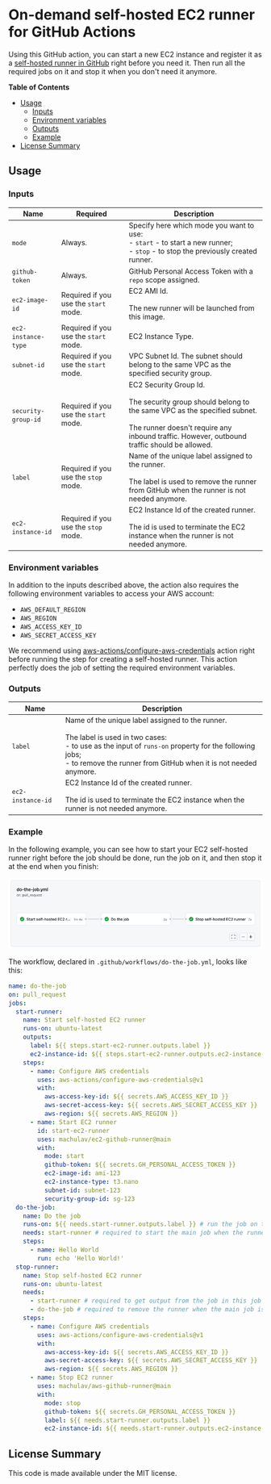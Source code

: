 # On-demand self-hosted EC2 runner for GitHub Actions

Using this GitHub action, you can start a new EC2 instance and register it as a [self-hosted runner in GitHub](<(https://docs.github.com/en/free-pro-team@latest/actions/hosting-your-own-runners)>) right before you need it. Then run all the required jobs on it and stop it when you don't need it anymore.

**Table of Contents**

- [Usage](#usage)
  - [Inputs](#inputs)
  - [Environment variables](#environment-variables)
  - [Outputs](#outputs)
  - [Example](#example)
- [License Summary](#license-summary)

## Usage

### Inputs

| Name                | Required                              | Description                                                                                                                                                                                                     |
| ------------------- | ------------------------------------- | --------------------------------------------------------------------------------------------------------------------------------------------------------------------------------------------------------------- |
| `mode`              | Always.                               | Specify here which mode you want to use:<br>- `start` - to start a new runner;<br>- `stop` - to stop the previously created runner.                                                                             |
| `github-token`      | Always.                               | GitHub Personal Access Token with a `repo` scope assigned.                                                                                                                                                      |
| `ec2-image-id`      | Required if you use the `start` mode. | EC2 AMI Id. <br><br> The new runner will be launched from this image.                                                                                                                                           |
| `ec2-instance-type` | Required if you use the `start` mode. | EC2 Instance Type.                                                                                                                                                                                              |
| `subnet-id`         | Required if you use the `start` mode. | VPC Subnet Id. The subnet should belong to the same VPC as the specified security group.                                                                                                                        |
| `security-group-id` | Required if you use the `start` mode. | EC2 Security Group Id. <br><br> The security group should belong to the same VPC as the specified subnet. <br><br> The runner doesn't require any inbound traffic. However, outbound traffic should be allowed. |
| `label`             | Required if you use the `stop` mode.  | Name of the unique label assigned to the runner. <br><br> The label is used to remove the runner from GitHub when the runner is not needed anymore.                                                             |
| `ec2-instance-id`   | Required if you use the `stop` mode.  | EC2 Instance Id of the created runner. <br><br> The id is used to terminate the EC2 instance when the runner is not needed anymore.                                                                             |

### Environment variables

In addition to the inputs described above, the action also requires the following environment variables to access your AWS account:

- `AWS_DEFAULT_REGION`
- `AWS_REGION`
- `AWS_ACCESS_KEY_ID`
- `AWS_SECRET_ACCESS_KEY`

We recommend using [aws-actions/configure-aws-credentials](https://github.com/aws-actions/configure-aws-credentials) action right before running the step for creating a self-hosted runner. This action perfectly does the job of setting the required environment variables.

### Outputs

| Name              | Description                                                                                                                                                                                                                               |
| ----------------- | ----------------------------------------------------------------------------------------------------------------------------------------------------------------------------------------------------------------------------------------- |
| `label`           | Name of the unique label assigned to the runner. <br><br> The label is used in two cases: <br> - to use as the input of `runs-on` property for the following jobs; <br> - to remove the runner from GitHub when it is not needed anymore. |
| `ec2-instance-id` | EC2 Instance Id of the created runner. <br><br> The id is used to terminate the EC2 instance when the runner is not needed anymore.                                                                                                       |

### Example

In the following example, you can see how to start your EC2 self-hosted runner right before the job should be done, run the job on it, and then stop it at the end when you finish:

![GitHub Actions self-hosted EC2 runner](docs/images/github-actions-summary.png)

The workflow, declared in `.github/workflows/do-the-job.yml`, looks like this:

```yml
name: do-the-job
on: pull_request
jobs:
  start-runner:
    name: Start self-hosted EC2 runner
    runs-on: ubuntu-latest
    outputs:
      label: ${{ steps.start-ec2-runner.outputs.label }}
      ec2-instance-id: ${{ steps.start-ec2-runner.outputs.ec2-instance-id }}
    steps:
      - name: Configure AWS credentials
        uses: aws-actions/configure-aws-credentials@v1
        with:
          aws-access-key-id: ${{ secrets.AWS_ACCESS_KEY_ID }}
          aws-secret-access-key: ${{ secrets.AWS_SECRET_ACCESS_KEY }}
          aws-region: ${{ secrets.AWS_REGION }}
      - name: Start EC2 runner
        id: start-ec2-runner
        uses: machulav/ec2-github-runner@main
        with:
          mode: start
          github-token: ${{ secrets.GH_PERSONAL_ACCESS_TOKEN }}
          ec2-image-id: ami-123
          ec2-instance-type: t3.nano
          subnet-id: subnet-123
          security-group-id: sg-123
  do-the-job:
    name: Do the job
    runs-on: ${{ needs.start-runner.outputs.label }} # run the job on the newly created runner
    needs: start-runner # required to start the main job when the runner is ready
    steps:
      - name: Hello World
        run: echo 'Hello World!'
  stop-runner:
    name: Stop self-hosted EC2 runner
    runs-on: ubuntu-latest
    needs:
      - start-runner # required to get output from the job in this job
      - do-the-job # required to remove the runner when the main job is done
    steps:
      - name: Configure AWS credentials
        uses: aws-actions/configure-aws-credentials@v1
        with:
          aws-access-key-id: ${{ secrets.AWS_ACCESS_KEY_ID }}
          aws-secret-access-key: ${{ secrets.AWS_SECRET_ACCESS_KEY }}
          aws-region: ${{ secrets.AWS_REGION }}
      - name: Stop EC2 runner
        uses: machulav/aws-github-runner@main
        with:
          mode: stop
          github-token: ${{ secrets.GH_PERSONAL_ACCESS_TOKEN }}
          label: ${{ needs.start-runner.outputs.label }}
          ec2-instance-id: ${{ needs.start-runner.outputs.ec2-instance-id }}
```

## License Summary

This code is made available under the MIT license.
